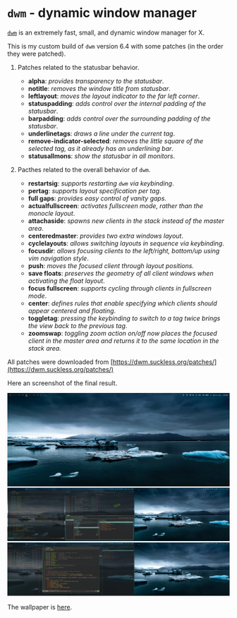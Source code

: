 # `dwm` - dynamic window manager

[`dwm`](https://dwm.suckless.org/) is an extremely fast, small, and dynamic window manager for X.

This is my custom build of `dwm` version 6.4 with some patches (in the order they were patched).

1. Patches related to the statusbar behavior.
    - **alpha**: _provides transparency to the statusbar_.
    - **notitle**: _removes the window title from statusbar_.
    - **leftlayout**: _moves the layout indicator to the far left corner_.
    - **statuspadding**: _adds control over the internal padding of the statusbar_.
    - **barpadding**: _adds control over the surrounding padding of the statusbar_.
    - **underlinetags**: _draws a line under the current tag_.
    - **remove-indicator-selected**: _removes the little square of the selected tag, as it already has an underlining bar_.
    - **statusallmons**: _show the statusbar in all monitors_.


2. Pacthes related to the overall behavior of `dwm`.
    - **restartsig**: _supports restarting `dwm` via keybinding_.
    - **pertag**: _supports layout specification per tag_.
    - **full gaps**: _provides easy control of vanity gaps_.
    - **actualfullscreen**: _activates fullscreen mode, rather than the monocle layout_.
    - **attachaside**: _spawns new clients in the stack instead of the master area_.
    - **centeredmaster**: _provides two extra windows layout_.
    - **cyclelayouts**: _allows switching layouts in sequence via keybinding_.
    - **focusdir**: _allows focusing clients to the left/right, bottom/up using vim navigation style_.
    - **push**: _moves the focused client through layout positions._
    - **save floats**: _preserves the geometry of all client windows when activating the float layout_.
    - **focus fullscreen**: _supports cycling through clients in fullscreen mode_.
    - **center**: _defines rules that enable specifying which clients should appear centered and floating_.
    - **toggletag**: _pressing the keybinding to switch to a tag twice brings the view back to the previous tag_.
    - **zoomswap**: _toggling zoom action on/off now places the focused client in the master area and returns it to the same location in the stack area._ 

All patches were downloaded from [https://dwm.suckless.org/patches/](https://dwm.suckless.org/patches/)

Here an screenshot of the final result.

<img src="./pics/capture01.jpg" width="550">
<img src="./pics/capture02.jpg" width="550">
<img src="./pics/capture03.jpg" width="550">

The wallpaper is [here](./pics/emma-francis-unsplash.jpg).

